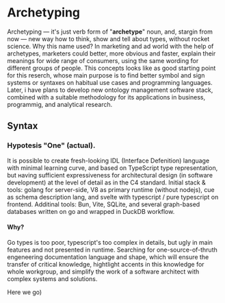 # Archetyping

Archetyping — it's just verb form of "**archetype**" noun, and, stargin from now — new way how to think, show and tell about types, without rocket science. Why this name used? In marketing and ad world with the help of archetypes, marketers could better, more obvious and faster, explain their meanings for wide range of consumers, using the same wording for different groups of people. This concepts looks like as good starting point for this reserch, whose main purpose is to find better symbol and sign systems or syntaxes on habitual use cases and programming languages. Later, i have plans to develop new ontology management software stack, combined with a suitable methodology for its applications in business, programmig, and analytical research.

## Syntax

### Hypotesis "One" (actual).

It is possible to create fresh-looking IDL (Interface Defenition) language with minimal learning curve, and based on TypeScript type representation, but нaving sufficient expressiveness for architectural design (in software development) at the level of detail as in the C4 standard. Initial stack & tools: golang for server-side, V8 as primary runtime (without nodejs), cue as schema description lang, and svelte with typescript / pure typescript on frontend. Additinal tools: Bun, Vite, SQLite, and several graph-based databases written on go and wrapped in DuckDB workflow.

#### Why?

Go types is too poor, typescript's too complex in details, but ugly in main features and not presented in runtime. Searching for one-source-of-thruth engeneering documentation language and shape, which will ensure the transfer of critical knowledge, hightlight accents in this knowledge for whole workgroup, and simplify the work of a software architect with complex systems and solutions.

Here we go)
